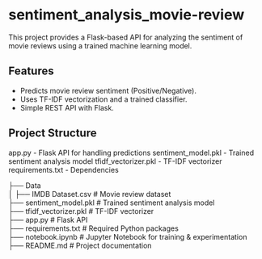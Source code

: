 # sentiment_analysis_movie-review

This project provides a Flask-based API for analyzing the sentiment of movie reviews using a trained machine learning model.  

## Features  
- Predicts movie review sentiment (Positive/Negative).  
- Uses TF-IDF vectorization and a trained classifier.  
- Simple REST API with Flask.

## Project Structure

app.py - Flask API for handling predictions
sentiment_model.pkl - Trained sentiment analysis model
tfidf_vectorizer.pkl - TF-IDF vectorizer
requirements.txt - Dependencies 

├── Data  
│   ├── IMDB Dataset.csv  # Movie review dataset  
├── sentiment_model.pkl  # Trained sentiment analysis model  
├── tfidf_vectorizer.pkl  # TF-IDF vectorizer  
├── app.py  # Flask API  
├── requirements.txt  # Required Python packages  
├── notebook.ipynb  # Jupyter Notebook for training & experimentation  
├── README.md  # Project documentation  


